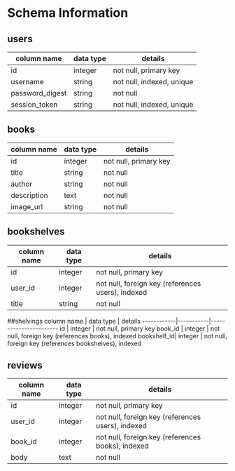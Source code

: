 # Schema Information

## users
column name     | data type | details
----------------|-----------|-----------------------
id              | integer   | not null, primary key
username        | string    | not null, indexed, unique
password_digest | string    | not null
session_token   | string    | not null, indexed, unique

## books
column name | data type | details
------------|-----------|-----------------------
id          | integer   | not null, primary key
title       | string    | not null
author      | string    | not null
description | text      | not null
image_url   | string    | not null


## bookshelves
column name | data type | details
------------|-----------|-----------------------
id          | integer   | not null, primary key
user_id     | integer   | not null, foreign key (references users), indexed
title       | string    | not null


##shelvings
column name | data type | details
------------|-----------|-----------------------
id          | integer   | not null, primary key
book_id     | integer   | not null, foreign key (references books), indexed
bookshelf_id| integer   | not null, foreign key (references bookshelves), indexed


## reviews
column name | data type | details
------------|-----------|-----------------------
id          | integer   | not null, primary key
user_id     | integer   | not null, foreign key (references users), indexed
book_id     | integer   | not null, foreign key (references books), indexed
body        | text      | not null
